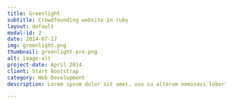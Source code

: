 ```yaml
---
title: Greenlight
subtitle: Crowdfounding website in ruby
layout: default
modal-id: 2
date: 2014-07-17
img: greenlight.png
thumbnail: greenlight-pre.png
alt: image-alt
project-date: April 2014
client: Start Bootstrap
category: Web Development
description: Lorem ipsum dolor sit amet, usu cu alterum nominavi lobortis. At duo novum diceret. Tantas apeirian vix et, usu sanctus postulant inciderint ut, populo diceret necessitatibus in vim. Cu eum dicam feugiat noluisse.

---
```

